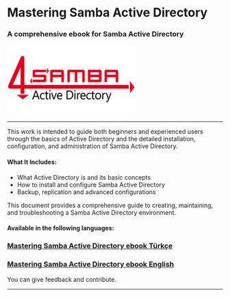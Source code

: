 # Mastering Samba Active Directory
### A comprehensive ebook for Samba Active Directory

![alt text](images/Samba_Logo.jpeg "Samba")

---

This work is intended to guide both beginners and experienced users through the basics of Active Directory and the detailed installation, configuration, and administration of Samba Active Directory.

#### What It Includes:
- What Active Directory is and its basic concepts
- How to install and configure Samba Active Directory
- Backup, replication and advanced configurations

This document provides a comprehensive guide to creating, maintaining, and troubleshooting a Samba Active Directory environment.

#### Available in the following languages:
### [Mastering Samba Active Directory ebook Türkçe](https://github.com/eesmer/Mastering-SambaActiveDirectory/blob/master/Mastering-SambaActiveDirectory-TR.md)
### [Mastering Samba Active Directory ebook English](https://github.com/eesmer/Mastering-SambaActiveDirectory/blob/master/Mastering-SambaActiveDirectory-ENG.md)

You can give feedback and contribute.

---
